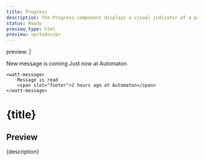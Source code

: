 ```yaml
---
title: Progress
description: The Progress component displays a visual indicator of a process's completion status, helping users track the advancement of tasks or operations.
status: Ready
preview_type: html
preview: <p>todo</p>
---
```

preview: |
<div class="flex flex-col p-8">
	<watt-message unread>
		New message is coming
		<span slot="footer">Just now at Automaton</span>
	</watt-message>

	<watt-message>
		Message is read
		<span slot="footer">2 hours ago at Automaton</span>
	</watt-message>
</div>

# {title}

## Preview

{description}
